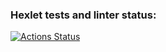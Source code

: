 ### Hexlet tests and linter status:
[![Actions Status](https://github.com/pavel-likharev/layout-designer-project-lvl2/workflows/hexlet-check/badge.svg)](https://github.com/pavel-likharev/layout-designer-project-lvl2/actions)